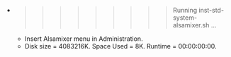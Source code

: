 * >>>>>>>>> Running inst-std-system-alsamixer.sh ...
  * Insert Alsamixer menu in Administration.
  * Disk size = 4083216K. Space Used = 8K. Runtime = 00:00:00:00.
